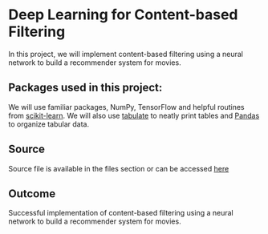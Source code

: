 # Deep Learning for Content-based Filtering
In this project, we will implement content-based filtering using a neural network to build a recommender system for movies. 
<br />

## Packages used in this project:
We will use familiar packages, NumPy, TensorFlow and helpful routines from [scikit-learn](https://scikit-learn.org/stable/). We will also use [tabulate](https://pypi.org/project/tabulate/) to neatly print tables and [Pandas](https://pandas.pydata.org/) to organize tabular data.

## Source
Source file is available in the files section or can be accessed [here](https://github.com/Toqeer-Ahmad/Deep-Learning-for-Content-Based-Filtering/blob/main/Deep%20Learning%20for%20Content-Based%20Filtering.ipynb)

## Outcome
Successful implementation of content-based filtering using a neural network to build a recommender system for movies. 

